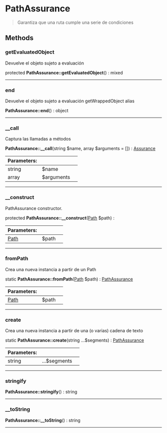 
                                                                                                                                            
    
# PathAssurance


> Garantiza que una ruta cumple una serie de condiciones
>
> 








## Methods

### getEvaluatedObject
Devuelve el objeto sujeto a evaluación


protected **PathAssurance::getEvaluatedObject**() : mixed



---


### end
Devuelve el objeto sujeto a evaluación
getWrappedObject alias

**PathAssurance::end**() : object



---


### __call
Captura las llamadas a métodos


**PathAssurance::__call**(string $name, array $arguments = []) : [Assurance](../../../Assurance.md)


|Parameters: | | |
| --- | --- | --- |
|string |$name |  |
|array |$arguments |  |

---


### __construct
PathAssurance constructor.


protected **PathAssurance::__construct**([Path](../../../Path.md) $path) : 


|Parameters: | | |
| --- | --- | --- |
|[Path](../../../Path.md) |$path |  |

---


### fromPath
Crea una nueva instancia a partir de un Path


static **PathAssurance::fromPath**([Path](../../../Path.md) $path) : [PathAssurance](../../../PathAssurance.md)


|Parameters: | | |
| --- | --- | --- |
|[Path](../../../Path.md) |$path |  |

---


### create
Crea una nueva instancia a partir de una (o varias) cadena de texto


static **PathAssurance::create**(string ...$segments) : [PathAssurance](../../../PathAssurance.md)


|Parameters: | | |
| --- | --- | --- |
|string |...$segments |  |

---


### stringify



**PathAssurance::stringify**() : string



---


### __toString



**PathAssurance::__toString**() : string



---


                                                                                                                                                                                                                                                                                                                                                                                                            
    
                                                                                                                                                                                                                                                                             
                